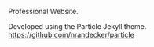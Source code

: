 Professional Website.

Developed using the Particle Jekyll theme. https://github.com/nrandecker/particle